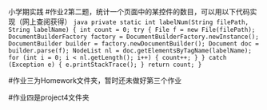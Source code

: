 小学期实践 #作业2第二题，统计一个页面中的某控件的数目，可以用以下代码实现（网上查阅获得） ``java private static int labelNum(String filePath, String labelName) { int count = 0; try { File f = new File(filePath); DocumentBuilderFactory factory = DocumentBuilderFactory.newInstance(); DocumentBuilder builder = factory.newDocumentBuilder(); Document doc = builder.parse(f); NodeList nl = doc.getElementsByTagName(labelName); for (int i = 0; i < nl.getLength(); i++) { count++; } } catch (Exception e) { e.printStackTrace(); } return count; } ``

#作业三为Homework文件夹，暂时还未做好第三个作业

#作业四是project4文件夹
